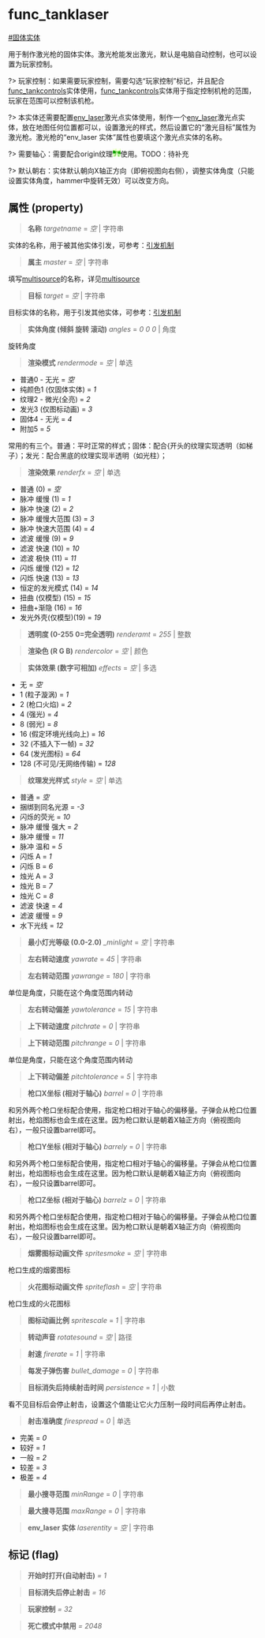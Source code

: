 # func_tanklaser
[#固体实体](wiki/solid_entity)

用于制作激光枪的固体实体。激光枪能发出激光，默认是电脑自动控制，也可以设置为玩家控制。

?> 玩家控制：如果需要玩家控制，需要勾选“玩家控制”标记，并且配合[func_tankcontrols](wiki/entity/func_tankcontrols)实体使用，[func_tankcontrols](wiki/entity/func_tankcontrols)实体用于指定控制机枪的范围，玩家在范围可以控制该机枪。

?> 本实体还需要配置[env_laser](wiki/entity/env_laser)激光点实体使用，制作一个[env_laser](wiki/entity/env_laser)激光点实体，放在地图任何位置都可以，设置激光的样式，然后设置它的“激光目标”属性为激光枪。激光枪的“env_laser 实体”属性也要填这个激光点实体的名称。

?> 需要轴心：需要配合origin纹理![origin](../../images/tex_origin.png)使用。TODO：待补充

?> 默认朝右：实体默认朝向X轴正方向（即俯视图向右侧），调整实体角度（只能设置实体角度，hammer中旋转无效）可以改变方向。

## 属性 (property)
> **名称** *targetname* = *空* | 字符串

实体的名称，用于被其他实体引发，可参考：[引发机制](wiki/trigger)

> **属主** *master* = *空* | 字符串

填写[multisource](wiki/entity/multisource)的名称，详见[multisource](wiki/entity/multisource)

> **目标** *target* = *空* | 字符串

目标实体的名称，用于引发其他实体，可参考：[引发机制](wiki/trigger)

> **实体角度 (倾斜 旋转 滚动)** *angles* = *0 0 0* | 角度

旋转角度

> **渲染模式** *rendermode* = *空* | 单选

- 普通0 - 无光 = *空*
- 纯颜色1 (仅固体实体) = *1*
- 纹理2 - 微光(全亮) = *2*
- 发光3 (仅图标动画) = *3*
- 固体4 - 无光 = *4*
- 附加5 = *5*

常用的有三个。普通：平时正常的样式；固体：配合{开头的纹理实现透明（如梯子）；发光：配合黑底的纹理实现半透明（如光柱）；

> **渲染效果** *renderfx* = *空* | 单选

- 普通 (0) = *空*
- 脉冲 缓慢 (1) = *1*
- 脉冲 快速 (2) = *2*
- 脉冲 缓慢大范围 (3) = *3*
- 脉冲 快速大范围 (4) = *4*
- 滤波 缓慢 (9) = *9*
- 滤波 快速 (10) = *10*
- 滤波 极快 (11) = *11*
- 闪烁 缓慢 (12) = *12*
- 闪烁 快速 (13) = *13*
- 恒定的发光模式 (14) = *14*
- 扭曲 (仅模型) (15) = *15*
- 扭曲+渐隐 (16) = *16*
- 发光外壳(仅模型)(19) = *19*

> **透明度 (0-255 0=完全透明)** *renderamt* = *255* | 整数

> **渲染色 (R G B)** *rendercolor* = *空* | 颜色

> **实体效果 (数字可相加)** *effects* = *空* | 多选

- 无 = *空*
- 1 (粒子漩涡) = *1*
- 2 (枪口火焰) = *2*
- 4 (强光) = *4*
- 8 (弱光) = *8*
- 16 (假定环境光线向上) = *16*
- 32 (不插入下一帧) = *32*
- 64 (发光图标) = *64*
- 128 (不可见/无网络传输) = *128*

> **纹理发光样式** *style* = *空* | 单选

- 普通 = *空*
- 捆绑到同名光源 = *-3*
- 闪烁的荧光 = *10*
- 脉冲 缓慢 强大 = *2*
- 脉冲 缓慢 = *11*
- 脉冲 温和 = *5*
- 闪烁 A = *1*
- 闪烁 B = *6*
- 烛光 A = *3*
- 烛光 B = *7*
- 烛光 C = *8*
- 滤波 快速 = *4*
- 滤波 缓慢 = *9*
- 水下光线 = *12*

> **最小灯光等级 (0.0-2.0)** *_minlight* = *空* | 字符串

> **左右转动速度** *yawrate* = *45* | 字符串

> **左右转动范围** *yawrange* = *180* | 字符串

单位是角度，只能在这个角度范围内转动

> **左右转动偏差** *yawtolerance* = *15* | 字符串

> **上下转动速度** *pitchrate* = *0* | 字符串

> **上下转动范围** *pitchrange* = *0* | 字符串

单位是角度，只能在这个角度范围内转动

> **上下转动偏差** *pitchtolerance* = *5* | 字符串

> **枪口X坐标 (相对于轴心)** *barrel* = *0* | 字符串

和另外两个枪口坐标配合使用，指定枪口相对于轴心的偏移量。子弹会从枪口位置射出，枪焰图标也会生成在这里。因为枪口默认是朝着X轴正方向（俯视图向右），一般只设置barrel即可。

> **枪口Y坐标 (相对于轴心)** *barrely* = *0* | 字符串

和另外两个枪口坐标配合使用，指定枪口相对于轴心的偏移量。子弹会从枪口位置射出，枪焰图标也会生成在这里。因为枪口默认是朝着X轴正方向（俯视图向右），一般只设置barrel即可。

> **枪口Z坐标 (相对于轴心)** *barrelz* = *0* | 字符串

和另外两个枪口坐标配合使用，指定枪口相对于轴心的偏移量。子弹会从枪口位置射出，枪焰图标也会生成在这里。因为枪口默认是朝着X轴正方向（俯视图向右），一般只设置barrel即可。

> **烟雾图标动画文件** *spritesmoke* = *空* | 字符串

枪口生成的烟雾图标

> **火花图标动画文件** *spriteflash* = *空* | 字符串

枪口生成的火花图标

> **图标动画比例** *spritescale* = *1* | 字符串

> **转动声音** *rotatesound* = *空* | 路径

> **射速** *firerate* = *1* | 字符串

> **每发子弹伤害** *bullet_damage* = *0* | 字符串

> **目标消失后持续射击时间** *persistence* = *1* | 小数

看不见目标后会停止射击，设置这个值能让它火力压制一段时间后再停止射击。

> **射击准确度** *firespread* = *0* | 单选

- 完美 = *0*
- 较好 = *1*
- 一般 = *2*
- 较差 = *3*
- 极差 = *4*

> **最小搜寻范围** *minRange* = *0* | 字符串

> **最大搜寻范围** *maxRange* = *0* | 字符串

> **env_laser 实体** *laserentity* = *空* | 字符串

## 标记 (flag)
> **开始时打开(自动射击)** *= 1*

> **目标消失后停止射击** *= 16*

> **玩家控制** *= 32*

> **死亡模式中禁用** *= 2048*

